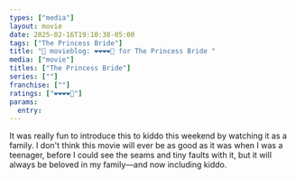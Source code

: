 ```yaml
---
types: ["media"]
layout: movie
date: 2025-02-16T19:10:38-05:00
tags: ["The Princess Bride"]
title: "🍿 movieblog: ❤️❤️❤️❤️🖤 for The Princess Bride "
media: ["movie"]
titles: ["The Princess Bride"]
series: [""]
franchise: [""]
ratings: ["❤️❤️❤️❤️🖤"]
params:
  entry:
---
```

It was really fun to introduce this to kiddo this weekend by watching it as a family. I don't think this movie will ever be as good as it was when I was a teenager, before I could see the seams and tiny faults with it, but it will always be beloved in my family—and now including kiddo.
